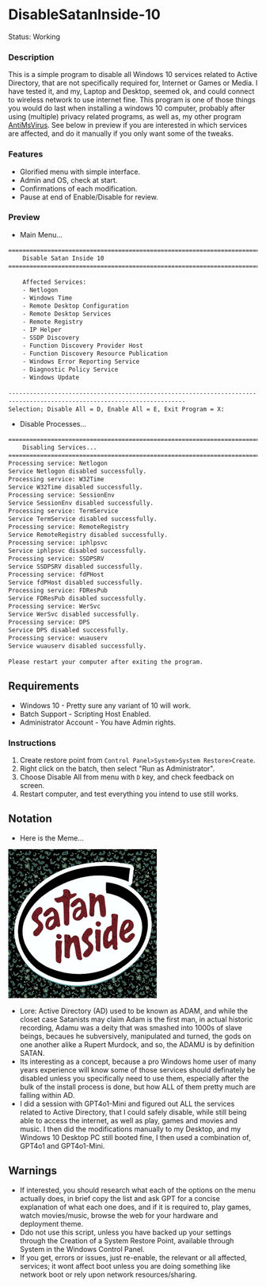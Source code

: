 # DisableSatanInside-10
Status: Working

### Description
This is a simple program to disable all Windows 10 services related to Active Directory, that are not specifically required for, Internet or Games or Media. I have tested it, and my, Laptop and Desktop, seemed ok, and could connect to wireless network to use internet fine. This program is one of those things you would do last when installing a windows 10 computer, probably after using (multiple) privacy related programs, as well as, my other program [AntiMsVirus](https://github.com/wiseman-timelord/AntiMsVirus). See below in preview if you are interested in which services are affected, and do it manually if you only want some of the tweaks.

### Features
- Glorified menu with simple interface.
- Admin and OS, check at start.
- Confirmations of each modification.
- Pause at end of Enable/Disable for review.

### Preview
- Main Menu...
```
========================================================================================================================
    Disable Satan Inside 10
========================================================================================================================

    Affected Services:
    - Netlogon
    - Windows Time
    - Remote Desktop Configuration
    - Remote Desktop Services
    - Remote Registry
    - IP Helper
    - SSDP Discovery
    - Function Discovery Provider Host
    - Function Discovery Resource Publication
    - Windows Error Reporting Service
    - Diagnostic Policy Service
    - Windows Update

------------------------------------------------------------------------------------------------------------------------
Selection; Disable All = D, Enable All = E, Exit Program = X: 
```
- Disable Processes...
```
========================================================================================================================
    Disabling Services...
========================================================================================================================
Processing service: Netlogon
Service Netlogon disabled successfully.
Processing service: W32Time
Service W32Time disabled successfully.
Processing service: SessionEnv
Service SessionEnv disabled successfully.
Processing service: TermService
Service TermService disabled successfully.
Processing service: RemoteRegistry
Service RemoteRegistry disabled successfully.
Processing service: iphlpsvc
Service iphlpsvc disabled successfully.
Processing service: SSDPSRV
Service SSDPSRV disabled successfully.
Processing service: fdPHost
Service fdPHost disabled successfully.
Processing service: FDResPub
Service FDResPub disabled successfully.
Processing service: WerSvc
Service WerSvc disabled successfully.
Processing service: DPS
Service DPS disabled successfully.
Processing service: wuauserv
Service wuauserv disabled successfully.

Please restart your computer after exiting the program.
```

## Requirements
- Windows 10 - Pretty sure any variant of 10 will work.
- Batch Support - Scripting Host Enabled.
- Administrator Account - You have Admin rights.

### Instructions
1. Create restore point from `Control Panel>System>System Restore>Create`.
2. Right click on the batch, then select "Run as Administrator".
3. Choose Disable All from menu with `D` key, and check feedback on screen.
4. Restart computer, and test everything you intend to use still works.

## Notation
- Here is the Meme...

![Seten_Inside](media/Seten_Inside.png)
- Lore: Active Directory (AD) used to be known as ADAM, and while the closet case Satanists may claim Adam is the first man, in actual historic recording, Adamu was a deity that was smashed into 1000s of slave beings, becaues he subversively, manipulated and turned, the gods on one another alike a Rupert Murdock, and so, the ADAMU is by definition SATAN.
- Its interesting as a concept, because a pro Windows home user of many years experience will know some of those services should definately be disabled unless you specifically need to use them, especially after the bulk of the install process is done, but how ALL of them pretty much are falling within AD.
- I did a session with GPT4o1-Mini and figured out ALL the services related to Active Directory, that I could safely disable, while still being able to access the internet, as well as play, games and movies and music. I then did the modifications manually to my Desktop, and my Windows 10 Desktop PC still booted fine, I then used a combination of, GPT4o1 and GPT4o1-Mini.

## Warnings
- If interested, you should research what each of the options on the menu actually does, in brief copy the list and ask GPT for a concise explanation of what each one does, and if it is required to, play games, watch movies/music, browse the web for your hardware and deployment theme.
- Ddo not use this script, unless you have backed up your settings through the Creation of a System Restore Point, available through System in the Windows Control Panel.  
- If you get, errors or issues, just re-enable, the relevant or all affected, services; it wont affect boot unless you are doing something like network boot or rely upon network resources/sharing.
